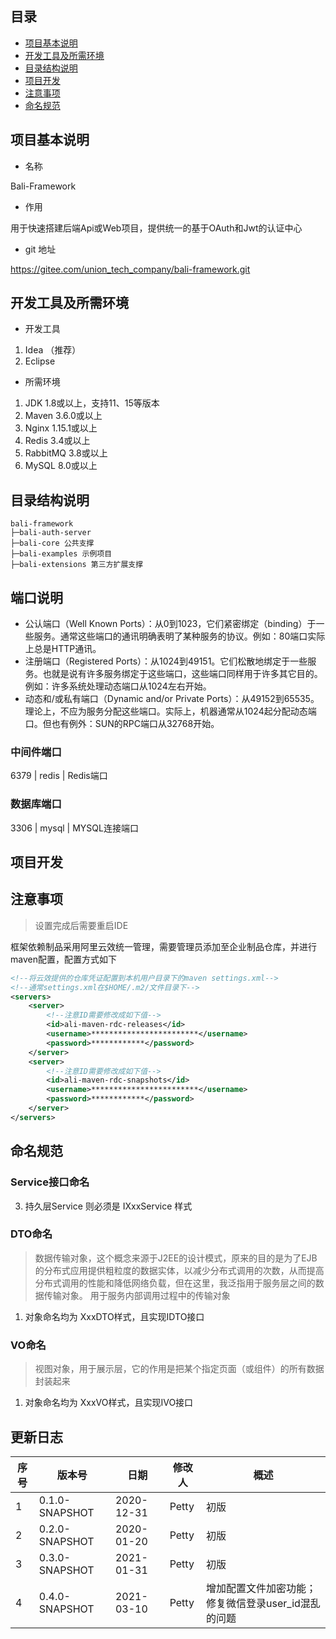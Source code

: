 ## 目录

- [项目基本说明](#项目基本说明)
- [开发工具及所需环境](#开发工具及所需环境)
- [目录结构说明](#目录结构说明)
- [项目开发](#项目开发)
- [注意事项](#注意事项)
- [命名规范](#命名规范)

## 项目基本说明

- 名称

Bali-Framework

- 作用

用于快速搭建后端Api或Web项目，提供统一的基于OAuth和Jwt的认证中心
 
- git 地址

https://gitee.com/union_tech_company/bali-framework.git

## 开发工具及所需环境

- 开发工具

1. Idea （推荐）
2. Eclipse

- 所需环境

1. JDK 1.8或以上，支持11、15等版本
2. Maven 3.6.0或以上
3. Nginx 1.15.1或以上
4. Redis 3.4或以上
5. RabbitMQ 3.8或以上
5. MySQL 8.0或以上

## 目录结构说明

```
bali-framework
├─bali-auth-server
├─bali-core 公共支撑
├─bali-examples 示例项目
├─bali-extensions 第三方扩展支撑
```

## 端口说明
- 公认端口（Well Known Ports）：从0到1023，它们紧密绑定（binding）于一些服务。通常这些端口的通讯明确表明了某种服务的协议。例如：80端口实际上总是HTTP通讯。
- 注册端口（Registered Ports）：从1024到49151。它们松散地绑定于一些服务。也就是说有许多服务绑定于这些端口，这些端口同样用于许多其它目的。例如：许多系统处理动态端口从1024左右开始。
- 动态和/或私有端口（Dynamic and/or Private Ports）：从49152到65535。理论上，不应为服务分配这些端口。实际上，机器通常从1024起分配动态端口。但也有例外：SUN的RPC端口从32768开始。


### 中间件端口
6379 | redis | Redis端口

### 数据库端口
3306 | mysql | MYSQL连接端口

## 项目开发

## 注意事项
> 设置完成后需要重启IDE

框架依赖制品采用阿里云效统一管理，需要管理员添加至企业制品仓库，并进行maven配置，配置方式如下
```xml
<!--将云效提供的仓库凭证配置到本机用户目录下的maven settings.xml-->
<!--通常settings.xml在$HOME/.m2/文件目录下-->
<servers>
    <server>
        <!--注意ID需要修改成如下值-->
        <id>ali-maven-rdc-releases</id>
        <username>************************</username>
        <password>************</password>
    </server>
    <server>
        <!--注意ID需要修改成如下值-->
        <id>ali-maven-rdc-snapshots</id>
        <username>************************</username>
        <password>************</password>
    </server>
</servers>
```

## 命名规范
### Service接口命名
3. 持久层Service 则必须是 IXxxService 样式
### DTO命名
> 数据传输对象，这个概念来源于J2EE的设计模式，原来的目的是为了EJB的分布式应用提供粗粒度的数据实体，以减少分布式调用的次数，从而提高分布式调用的性能和降低网络负载，但在这里，我泛指用于服务层之间的数据传输对象。
用于服务内部调用过程中的传输对象
1. 对象命名均为 XxxDTO样式，且实现IDTO接口
### VO命名
> 视图对象，用于展示层，它的作用是把某个指定页面（或组件）的所有数据封装起来
1. 对象命名均为 XxxVO样式，且实现IVO接口

## 更新日志

序号  | 版本号 | 日期 | 修改人 | 概述
--- | --- | --- | --- | ---
1 | 0.1.0-SNAPSHOT | 2020-12-31 | Petty | 初版
2 | 0.2.0-SNAPSHOT | 2020-01-20 | Petty | 初版
3 | 0.3.0-SNAPSHOT | 2021-01-31 | Petty | 初版
4 | 0.4.0-SNAPSHOT | 2021-03-10 | Petty | 增加配置文件加密功能；修复微信登录user_id混乱的问题


